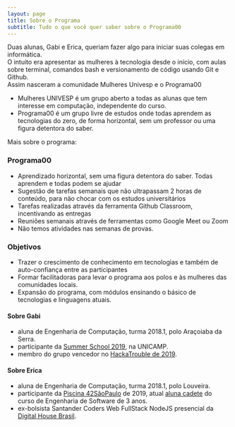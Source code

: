 ```yaml
---
layout: page
title: Sobre o Programa
subtitle: Tudo o que você quer saber sobre o Programa00
---
```


Duas alunas, Gabi e Erica, queriam fazer algo para iniciar suas colegas em informática.  
O intuito era apresentar as mulheres à tecnologia desde o início, com aulas sobre terminal, comandos bash e versionamento de código usando Git e Github.  
Assim nasceram a comunidade Mulheres Univesp e o Programa00

- Mulheres UNIVESP é um grupo aberto a todas as alunas que tem interesse em computação, independente do curso.
- Programa00 é um grupo livre de estudos onde todas aprendem as tecnologias do zero, de forma horizontal, sem um professor ou uma figura detentora do saber.

Mais sobre o programa:

### Programa00

- Aprendizado horizontal, sem uma figura detentora do saber. Todas aprendem e todas podem se ajudar
- Sugestão de tarefas semanais que não ultrapassam 2 horas de conteúdo, para não chocar com os estudos universitários
- Tarefas realizadas através da ferramenta Github Classroom, incentivando as entregas
- Reuniões semanais através de ferramentas como Google Meet ou Zoom
- Não temos atividades nas semanas de provas.

### Objetivos

- Trazer o crescimento de conhecimento em tecnologias e também de auto-confiança entre as participantes
- Formar facilitadoras para levar o programa aos polos e às mulheres das comunidades locais.
- Expansão do programa, com módulos ensinando o básico de tecnologias e linguagens atuais.

#### Sobre Gabi
- aluna de Engenharia de Computação, turma 2018.1, polo Araçoiaba da Serra.
- participante da [Summer School 2019](https://www.unicamp.br/unicamp/noticias/2020/01/22/escola-de-verao-da-maratona-de-programacao-amplia-participacao-feminina), na UNICAMP.
- membro do grupo vencedor no [HackaTrouble de 2019](https://www.investe.sp.gov.br/noticia/estudantes-da-univesp-vencem-maratona-virtual-hackatrouble/).

#### Sobre Erica
- aluna de Engenharia de Computação, turma 2018.1, polo Louveira.
- participante da [Piscina 42SãoPaulo](https://www.42sp.org.br/) de 2019, atual [aluna cadete](http://fundacaotelefonicavivo.org.br/42-sao-paulo/42-sao-paulo-apoia-mulheres-na-area-de-tecnologia/?fbclid=IwAR3jN0_8cGEotbBYhw6DSWCejOGuHAMjCXn0cGsWHmGRH6wirIWDZGy2TwE) do curso de Engenharia de Software de 3 anos.
- ex-bolsista Santander Coders Web FullStack NodeJS presencial da [Digital House Brasil](https://www.digitalhouse.com/br/).

